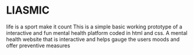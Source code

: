 # LIASMIC
life is a sport make it count
This is a simple basic working prototype of a interactive and fun mental health platform coded in html and css.
A mental health website that is interactive and helps gauge the users moods and offer preventive measures
